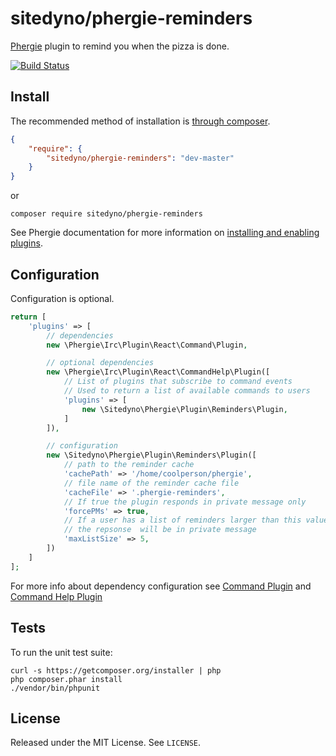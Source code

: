 # sitedyno/phergie-reminders

[Phergie](http://github.com/phergie/phergie-irc-bot-react/) plugin to remind you when the pizza is done.

[![Build Status](https://secure.travis-ci.org/sitedyno/phergie-reminders.png?branch=master)](http://travis-ci.org/sitedyno/phergie-reminders)

## Install

The recommended method of installation is [through composer](http://getcomposer.org).

```JSON
{
    "require": {
        "sitedyno/phergie-reminders": "dev-master"
    }
}
```
or
```
composer require sitedyno/phergie-reminders
```

See Phergie documentation for more information on
[installing and enabling plugins](https://github.com/phergie/phergie-irc-bot-react/wiki/Usage#plugins).

## Configuration

Configuration is optional.

```php
return [
    'plugins' => [
        // dependencies
        new \Phergie\Irc\Plugin\React\Command\Plugin,

        // optional dependencies
        new \Phergie\Irc\Plugin\React\CommandHelp\Plugin([
            // List of plugins that subscribe to command events
            // Used to return a list of available commands to users
            'plugins' => [
                new \Sitedyno\Phergie\Plugin\Reminders\Plugin,
            ]
        ]),

        // configuration
        new \Sitedyno\Phergie\Plugin\Reminders\Plugin([
            // path to the reminder cache
            'cachePath' => '/home/coolperson/phergie',
            // file name of the reminder cache file
            'cacheFile' => '.phergie-reminders',
            // If true the plugin responds in private message only
            'forcePMs' => true,
            // If a user has a list of reminders larger than this value
            // the repsonse  will be in private message
            'maxListSize' => 5,
        ])
    ]
];
```
For more info about dependency configuration see [Command Plugin](https://github.com/phergie/phergie-irc-plugin-react-command) and [Command Help Plugin](https://github.com/phergie/phergie-irc-plugin-react-commandhelp)

## Tests

To run the unit test suite:

```
curl -s https://getcomposer.org/installer | php
php composer.phar install
./vendor/bin/phpunit
```

## License

Released under the MIT License. See `LICENSE`.
